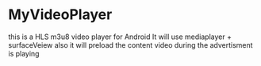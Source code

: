 # MyVideoPlayer
this is a HLS m3u8 video player for Android 
It will use mediaplayer + surfaceVeiew
also it will preload the content video during the advertisment is playing
